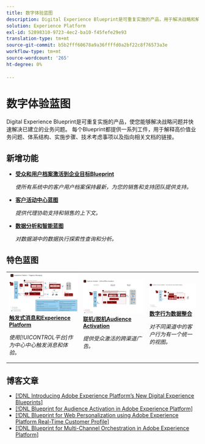 ```yaml
---
title: 数字体验蓝图
description: Digital Experience Blueprint是可重复实施的产品，用于解决战略和解决已建立的业务问题。 它们可加快实现价值的速度，并为成功提供快速途径。
solution: Experience Platform
exl-id: 52898310-9723-4ec2-ba10-f45fefe29e93
translation-type: tm+mt
source-git-commit: b5b2fff60678a9a36ffffd0a2bf22c8f76573a3e
workflow-type: tm+mt
source-wordcount: '265'
ht-degree: 0%

---
```


# 数字体验蓝图

Digital Experience Blueprint是可重复实施的产品，使您能够解决战略问题并快速解决已建立的业务问题。 每个Blueprint都提供一系列工件，用于解释高价值业务问题、体系结构、实施步骤、技术考虑事项以及指向相关文档的链接。

## 新增功能

* **[受众和用户档案激活到企业目标Blueprint](/help/blueprints/audience-activation/enterprise-destinations.md)**

   *使所有系统中的客户用户档案保持最新，为您的销售和支持团队提供支持&#x200B;。*
* **[客户活动中心蓝图](/help/blueprints/audience-activation/customer-activity.md)**

   *提供代理协助支持和销售的上下文。*
* **[数据分析和智能蓝图](/help/blueprints/data-insights/analysis.md)**

   *对数据湖中的数据执行探索性查询和分析。*

## 特色蓝图

<table style="table-layout:fixed">
<tr>
  <td>
    <a href="https://experienceleague.adobe.com/docs/blueprints-learn/architecture/multi-channel-message-orchestration/triggered-messaging.html"><img alt="“触发的消息传递”和“Experience Platform蓝图”的缩略图" src="multi-channel-message-orchestration/assets/triggered.svg" /></a>
    <div><a href="https://experienceleague.adobe.com/docs/blueprints-learn/architecture/multi-channel-message-orchestration/triggered-messaging.html"><strong>触发式消息和Experience Platform</strong></a></div>
    <p><em>使用[!UICONTROL平台]作为中心中心触发消息和体验。</em></p>
  </td>
  <td>
    <a href="https://experienceleague.adobe.com/docs/blueprints-learn/architecture/audience-activation/online-offline.html"><img alt="“联机/脱机Audience ActivationBlueprint”的缩略图" src="audience-activation/assets/onoff.svg" /></a>
    <div><a href="https://experienceleague.adobe.com/docs/blueprints-learn/architecture/audience-activation/online-offline.html"><strong>联机/脱机Audience Activation</strong></a></div>
    <p><em>提供受众激活的跨渠道广告。</em></p>
  </td>
  <td>
    <a href="https://experienceleague.adobe.com/docs/blueprints-learn/architecture/customer-journey-analytics/digital-behavioral-data-consolidation.html"><img alt="数字行为数据整合蓝图的缩略图" src="customer-journey-analytics/assets/CJA.svg" /></a>
    <div><a href="https://experienceleague.adobe.com/docs/blueprints-learn/architecture/customer-journey-analytics/digital-behavioral-data-consolidation.html"><strong>数字行为数据整合</strong></a></div>
    <p><em>对不同渠道中的客户行为有一个统一的视图。</em></p>
  </td>
</tr>
</table>

## 博客文章

* [[!DNL Introducing Adobe Experience Platform’s New Digital Experience Blueprints]](https://medium.com/adobetech/introducing-adobe-experience-platforms-new-digital-experience-blueprints-93a6b5f5da7c)
* [[!DNL Blueprint for Audience Activation in Adobe Experience Platform]](https://medium.com/adobetech/a-blueprint-for-audience-activation-in-adobe-experience-platform-b2b30fae90fd)
* [[!DNL Blueprint for Web Personalization using Adobe Experience Platform Real-Time Customer Profile]](https://medium.com/adobetech/blueprint-for-web-personalization-using-adobe-experience-platform-real-time-customer-profile-fef2ce7a4b2f)
* [[!DNL Blueprint for Multi-Channel Orchestration in Adobe Experience Platform]](https://medium.com/adobetech/blueprint-for-multi-channel-orchestration-in-adobe-experience-platform-c68317e94184)
